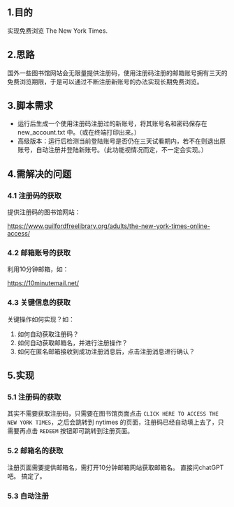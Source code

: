 ## 1.目的
实现免费浏览 The New York Times. 
## 2.思路
国外一些图书馆网站会无限量提供注册码，使用注册码注册的邮箱账号拥有三天的免费浏览期限，于是可以通过不断注册新账号的办法实现长期免费浏览。
## 3.脚本需求
- 运行后生成一个使用注册码注册过的新账号，将其账号名和密码保存在 new_account.txt 中。（或在终端打印出来。）
- 高级版本：运行后检测当前登陆账号是否仍在三天试看期内，若不在则退出原账号，自动注册并登陆新账号。（此功能视情况而定，不一定会实现。）
## 4.需解决的问题
### 4.1 注册码的获取
提供注册码的图书馆网站：

https://www.guilfordfreelibrary.org/adults/the-new-york-times-online-access/

### 4.2 邮箱账号的获取
利用10分钟邮箱，如：

https://10minutemail.net/

### 4.3 关键信息的获取
关键操作如何实现？如：
1. 如何自动获取注册码？
2. 如何自动获取邮箱名，并进行注册操作？
3. 如何在匿名邮箱接收到成功注册消息后，点击注册消息进行确认？

## 5.实现
### 5.1 注册码的获取
其实不需要获取注册码，只需要在图书馆页面点击 `CLICK HERE TO ACCESS THE NEW YORK TIMES`，之后会跳转到 nytimes 的页面，注册码已经自动填上去了，只需要再点击 `REDEEM` 按钮即可跳转到注册页面。
### 5.2 邮箱名的获取
注册页面需要提供邮箱名，需打开10分钟邮箱网站获取邮箱名。
直接问chatGPT吧。
搞定了。
### 5.3 自动注册
